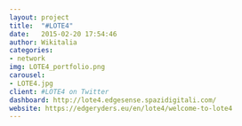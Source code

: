 ```yaml
---
layout: project
title:  "#LOTE4"
date:   2015-02-20 17:54:46
author: Wikitalia
categories:
- network
img: LOTE4_portfolio.png
carousel:
- LOTE4.jpg
client: #LOTE4 on Twitter
dashboard: http://lote4.edgesense.spazidigitali.com/
website: https://edgeryders.eu/en/lote4/welcome-to-lote4
---
```

